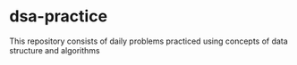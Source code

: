 # dsa-practice
This repository consists of daily problems practiced using concepts of data structure and algorithms
